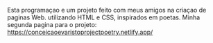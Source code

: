 Esta programaçao e um projeto feito com meus amigos na criaçao de paginas Web. utilizando HTML e CSS, inspirados em poetas.
Minha segunda pagina para o projeto: https://conceicaoevaristoprojectpoetry.netlify.app/